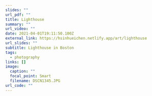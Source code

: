 ```yaml
---
slides: ""
url_pdf: ""
title: Lighthouse
summary: ""
url_video: ""
date: 2021-04-01T19:11:50.100Z
external_link: https://hsinhueichen.netlify.app/art/lighthouse
url_slides: ""
subtitle: Lighthouse in Boston
tags:
  - photography
links: []
image:
  caption: ""
  focal_point: Smart
  filename: DSCN1345.JPG
url_code: ""
---
```

